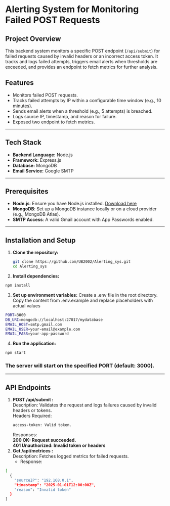 # Alerting System for Monitoring Failed POST Requests

## Project Overview
This backend system monitors a specific POST endpoint (`/api/submit`) for failed requests caused by invalid headers or an incorrect access token. It tracks and logs failed attempts, triggers email alerts when thresholds are exceeded, and provides an endpoint to fetch metrics for further analysis. 

## Features
- Monitors failed POST requests.
- Tracks failed attempts by IP within a configurable time window (e.g., 10 minutes).
- Sends email alerts when a threshold (e.g., 5 attempts) is breached.
- Logs source IP, timestamp, and reason for failure.
- Exposed two endpoint to fetch metrics.
---

## Tech Stack
- **Backend Language:** Node.js
- **Framework:** Express.js
- **Database:** MongoDB
- **Email Service:** Google SMTP

---

## Prerequisites
- **Node.js**: Ensure you have Node.js installed. [Download here](https://nodejs.org/)
- **MongoDB**: Set up a MongoDB instance locally or on a cloud provider (e.g., MongoDB Atlas).
- **SMTP Access**: A valid Gmail account with App Passwords enabled.

---

## Installation and Setup

1. **Clone the repository:**
   ```bash
   git clone https://github.com/UB2002/Alerting_sys.git
   cd Alerting_sys
   ```
2. **Install dependencies:**

  ``` bash
  npm install
  ```
3. **Set up environment variables:**
Create a .env file in the root directory.
Copy the content from .env.example and replace placeholders with actual values
```bash
PORT=3000
DB_URI=mongodb://localhost:27017/mydatabase
EMAIL_HOST=smtp.gmail.com
EMAIL_USER=your-email@example.com
EMAIL_PASS=your-app-password
```
4. **Run the application:**

```bash
npm start
```
### The server will start on the specified PORT (default: 3000).
---
## API Endpoints
1. **POST /api/submit :**
   <br>Description: Validates the request and logs failures caused by invalid headers or tokens.
   <br>Headers Required:
   ```bash
   access-token: Valid token.
   ```
   Responses:
   <br>**200 OK: Request succeeded.**
   <br>**401 Unauthorized: Invalid token or headers**
3. **Get /api/metrices :**
    <br>Description: Fetches logged metrics for failed requests.
    * Response:
``` bash
[
  {
    "sourceIP": "192.168.0.1",
    "timestamp": "2025-01-01T12:00:00Z",
    "reason": "Invalid token"
  }
]
```
